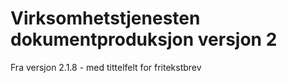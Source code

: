 Virksomhetstjenesten dokumentproduksjon versjon 2
=======

Fra versjon 2.1.8 - med tittelfelt for fritekstbrev
